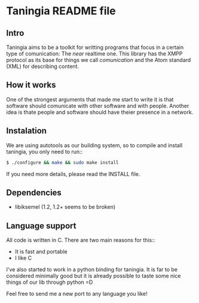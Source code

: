 # Taningia README file

## Intro

Taningia aims to be a toolkit for writting programs that focus in a
certain type of comunication: The _near_ realtime one. This library has
the XMPP protocol as its base for things we call _comunication_ and the
Atom standard (XML) for describing content.

## How it works

One of the strongest arguments that made me start to write it is that
software should comunicate with other software and with people. Another
idea is thate people and software should have theier presence in a
network.

## Instalation

We are using autotools as our building system, so to compile and install
taningia, you only need to run::

```bash
$ ./configure && make && sudo make install
```

If you need more details, please read the INSTALL file.

## Dependencies

 * libiksemel (1.2, 1.2+ seems to be broken)

## Language support

All code is written in C. There are two main reasons for this::

 * It is fast and portable
 * I like C

I've also started to work in a python binding for taningia. It is far to
be considered minimally good but it is already possible to taste some
nice things of our lib through python =D

Feel free to send me a new port to any language you like!
